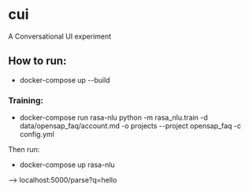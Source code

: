 # cui
A Conversational UI experiment


## How to run:

- docker-compose up --build


### Training:
 
- docker-compose run rasa-nlu python -m rasa_nlu.train -d data/opensap_faq/account.md -o projects --project opensap_faq -c config.yml

Then run:

- docker-compose up rasa-nlu

--> localhost:5000/parse?q=hello

